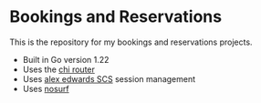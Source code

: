 # Bookings and Reservations

This is the repository for my bookings and reservations projects.

- Built in Go version 1.22
- Uses the [chi router](https://github.com/go-chi/chi/v5)
- Uses [alex edwards SCS](https://github.com/alexedwards/scs/v2) session management
- Uses [nosurf](https://github.com/justinas/nosurf) 